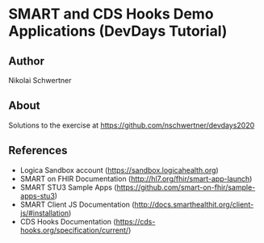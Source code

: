 # SMART and CDS Hooks Demo Applications (DevDays Tutorial)

## Author

Nikolai Schwertner

## About

Solutions to the exercise at
https://github.com/nschwertner/devdays2020

## References

* Logica Sandbox account (https://sandbox.logicahealth.org)
* SMART on FHIR Documentation (http://hl7.org/fhir/smart-app-launch)
* SMART STU3 Sample Apps (https://github.com/smart-on-fhir/sample-apps-stu3)
* SMART Client JS Documentation (http://docs.smarthealthit.org/client-js/#installation)
* CDS Hooks Documentation (https://cds-hooks.org/specification/current/)